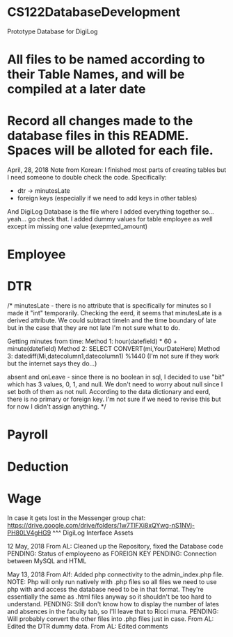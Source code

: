 # CS122DatabaseDevelopment
Prototype Database for DigiLog
# All files to be named according to their Table Names, and will be compiled at a later date
# Record all changes made to the database files in this README. Spaces will be alloted for each file.

April, 28, 2018
Note from Korean: I finished most parts of creating tables but I need someone to double check the code. 
Specifically:
- dtr -> minutesLate
- foreign keys (especially if we need to add keys in other tables)

And DigiLog Database is the file where I added everything together so... yeah... go check that.
I added dummy values for table employee as well except im missing one value (exepmted_amount)

# Employee

# DTR

/*
minutesLate - there is no attribute that is specifically for minutes so I made it "int" temporarily. 
Checking the eerd, it seems that minutesLate is a derived attribute. 
We could subtract timeIn and the time boundary of late but in the case that they are not late I'm not sure what to do.

Getting minutes from time: 
Method 1: hour(datefield) * 60 +  minute(datefield)
Method 2: SELECT CONVERT(mi,YourDateHere)
Method 3: datediff(Mi,datecolumn1,datecolumn1) %1440
(I'm not sure if they work but the internet says they do...)

absent and onLeave - since there is no boolean in sql, I decided to use "bit" which has 3 values, 0, 1, and null. 
We don't need to worry about null since I set both of them as not null. According to the data dictionary and eerd,
there is no primary or foreign key. I'm not sure if we need to revise this but for now I didn't assign anything.
*/

# Payroll

# Deduction

# Wage


In case it gets lost in the Messenger group chat:
https://drive.google.com/drive/folders/1w7TlFXi8xQYwg-nS1NVj-PH80LV4gHG9
^^^ DigiLog Interface Assets

12 May, 2018
From AL: Cleaned up the Repository, fixed the Database code
PENDING: Status of employeeno as FOREIGN KEY
PENDING: Connection between MySQL and HTML 

May 13, 2018
From Alf: Added php connectivity to the admin_index.php file. 
NOTE: Php will only run natively with .php files so all files we need to use php with and access the database need to be in that format.
They're essentially the same as .html files anyway so it shouldn't be too hard to understand.
PENDING: Still don't know how to display the number of lates and absences in the faculty tab, so I'll leave that to Ricci muna. 
PENDING: Will probably convert the other files into .php files just in case.
From AL: Edited the DTR dummy data.
From AL: Edited comments
